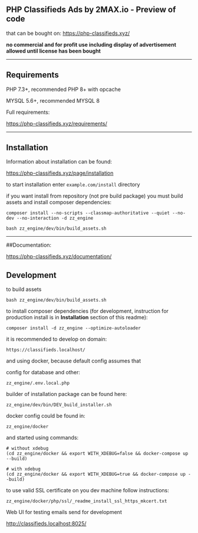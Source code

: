 ## PHP Classifieds Ads by 2MAX.io - Preview of code

that can be bought on:
https://php-classifieds.xyz/

__no commercial and for profit use including display of advertisement allowed until license has been bought__

---
## Requirements

PHP 7.3+, recommended PHP 8+ with opcache

MYSQL 5.6+, recommended MYSQL 8

Full requirements:

https://php-classifieds.xyz/requirements/

---
## Installation

Information about installation can be found:

https://php-classifieds.xyz/page/installation

to start installation enter `example.com/install` directory

if you want install from repository (not pre build package) you must build assets and install composer dependencies:

```
composer install --no-scripts --classmap-authoritative --quiet --no-dev --no-interaction -d zz_engine

bash zz_engine/dev/bin/build_assets.sh
```

---
##Documentation:

https://php-classifieds.xyz/documentation/

## Development

to build assets
```
bash zz_engine/dev/bin/build_assets.sh
```

to install composer dependencies (for development, instruction for production install is in __Installation__ section of this readme):
```
composer install -d zz_engine --optimize-autoloader
```

it is recommended to develop on domain:
```
https://classifieds.localhost/
```

and using docker, because default config assumes that

config for database and other:
```
zz_engine/.env.local.php
```

builder of installation package can be found here:
```
zz_engine/dev/bin/DEV_build_installer.sh
```

docker config could be found in:

```
zz_engine/docker
```

and started using commands:

```
# without xdebug
(cd zz_engine/docker && export WITH_XDEBUG=false && docker-compose up --build)

# with xdebug
(cd zz_engine/docker && export WITH_XDEBUG=true && docker-compose up --build)
```

to use valid SSL certificate on you dev machine follow instructions:
```
zz_engine/docker/php/ssl/_readme_install_ssl_https_mkcert.txt
```

Web UI for testing emails send for development

http://classifieds.localhost:8025/
